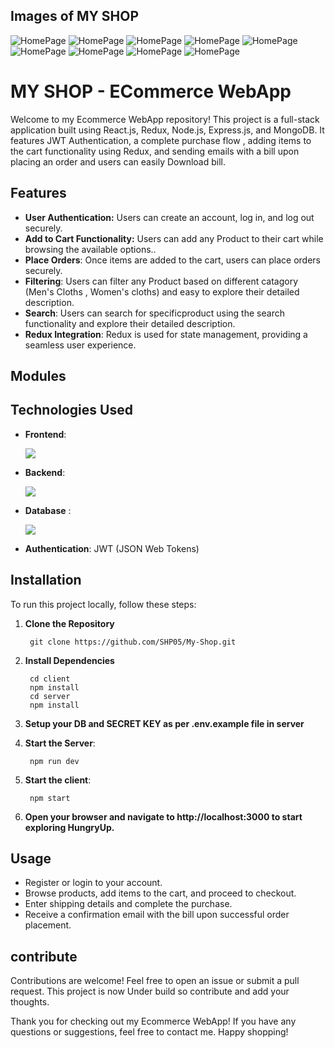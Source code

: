 ## Images of MY SHOP
![HomePage]("./Images/1.png")
![HomePage]("./Images/1.2.png")
![HomePage]("./Images/2.png")
![HomePage]("./Images/3.png")
![HomePage]("./Images/4.png")
![HomePage]("./Images/5.png")
![HomePage]("./Images/6.png")
![HomePage]("./Images/7.png")
![HomePage]("./Images/8.png")


# MY SHOP - ECommerce WebApp
Welcome to my Ecommerce WebApp repository! This project is a full-stack application built using React.js, Redux, Node.js, Express.js, and MongoDB. It features JWT Authentication, a complete purchase flow , adding items to the cart functionality using Redux, and sending emails with a bill upon placing an order and users can easily Download bill.

<!-- [link text](url)

![alt taxt](img url) -->

## Features
- **User Authentication:** Users can create an account, log in, and log out securely.
- **Add to Cart Functionality:** Users can add any Product to their cart while browsing the available options..
- **Place Orders**: Once items are added to the cart, users can place orders securely.
- **Filtering**: Users can filter any Product based on different catagory (Men's Cloths , Women's cloths) and easy to explore their detailed description.
- **Search**: Users can search for specificproduct using the search functionality and explore their detailed description.
- **Redux Integration**: Redux is used for state management, providing a seamless user experience.

## Modules

## Technologies Used
- **Frontend**: <p align="left">
  <a href="https://skillicons.dev">
    <img src="https://skillicons.dev/icons?i=js,react,redux,materialui,html,css" />
  </a>
</p>

- **Backend**: <p align="left">
  <a href="https://skillicons.dev">
    <img src="https://skillicons.dev/icons?i=nodejs,express" />
  </a>
</p>

- **Database** : <p align="left">
  <a href="https://skillicons.dev">
    <img src="https://skillicons.dev/icons?i=mongodb" />
  </a>
</p>

- **Authentication**: JWT (JSON Web Tokens)

## Installation
To run this project locally, follow these steps:

1. **Clone the Repository**
       
        git clone https://github.com/SHP05/My-Shop.git

2. **Install Dependencies**
       
        cd client
        npm install
        cd server
        npm install

3. **Setup your DB and SECRET KEY as per .env.example file in server**

4. **Start the Server**:
       
        npm run dev

5. **Start the client**:
       
        npm start

6. **Open your browser and navigate to http://localhost:3000 to start exploring HungryUp.**

## Usage
  - Register or login to your account.
  - Browse products, add items to the cart, and proceed to checkout.
  - Enter shipping details and complete the purchase.
  - Receive a confirmation email with the bill upon successful order placement.

## contribute
Contributions are welcome! Feel free to open an issue or submit a pull request. This project is now Under build so contribute and add your thoughts.

Thank you for checking out my Ecommerce WebApp! If you have any questions or suggestions, feel free to contact me. Happy shopping!